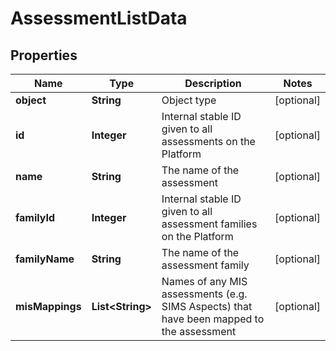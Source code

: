 
# AssessmentListData

## Properties
Name | Type | Description | Notes
------------ | ------------- | ------------- | -------------
**object** | **String** | Object type |  [optional]
**id** | **Integer** | Internal stable ID given to all assessments on the Platform |  [optional]
**name** | **String** | The name of the assessment |  [optional]
**familyId** | **Integer** | Internal stable ID given to all assessment families on the Platform |  [optional]
**familyName** | **String** | The name of the assessment family |  [optional]
**misMappings** | **List&lt;String&gt;** | Names of any MIS assessments (e.g. SIMS Aspects) that have been mapped to the assessment |  [optional]



